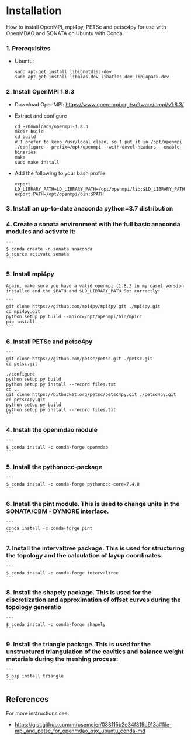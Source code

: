 # Installation
How to install OpenMPI, mpi4py, PETSc and petsc4py for use with OpenMDAO and SONATA on Ubuntu with Conda.

### 1. Prerequisites
  - Ubuntu:
  
    ```
    sudo apt-get install libibnetdisc-dev
    sudo apt-get install libblas-dev libatlas-dev liblapack-dev
    ```

### 2. Install OpenMPI 1.8.3

  - Download OpenMPI: https://www.open-mpi.org/software/ompi/v1.8.3/
  
  - Extract and configure
      ```
      cd ~/Downloads/openmpi-1.8.3
      mkdir build
      cd build
      # I prefer to keep /usr/local clean, so I put it in /opt/openmpi
      ./configure --prefix=/opt/openmpi --with-devel-headers --enable-binaries
      make
      sudo make install
      ```
      
  - Add the following to your bash profile  
      ```
      export LD_LIBRARY_PATH=LD_LIBRARY_PATH=/opt/openmpi/lib:$LD_LIBRARY_PATH
      export PATH=/opt/openmpi/bin:$PATH
      ```


### 3. Install an up-to-date anaconda python=3.7 distribution

### 4. Create a sonata environment with the full basic anaconda modules and activate it:
    ```
    $ conda create -n sonata anaconda
    $ source activate sonata
    ```

### 5. Install mpi4py
    Again, make sure you have a valid openmpi (1.8.3 in my case) version
    installed and the $PATH and $LD_LIBRARY_PATH Set correctly:

    ```
    git clone https://github.com/mpi4py/mpi4py.git ./mpi4py.git
    cd mpi4py.git
    python setup.py build --mpicc=/opt/openmpi/bin/mpicc               
    pip install .
    ```

### 6. Install PETSc and petsc4py
    ```
    git clone https://github.com/petsc/petsc.git ./petsc.git
    cd petsc.git
    
    ./configure
    python setup.py build
    python setup.py install --record files.txt
    cd ..
    git clone https://bitbucket.org/petsc/petsc4py.git ./petsc4py.git
    cd petsc4py.git
    python setup.py build
    python setup.py install --record files.txt
    ```

### 4. Install the openmdao module
    ```
    $ conda install -c conda-forge openmdao
    ```

### 5. Install the pythonocc-package
    ```
    $ conda install -c conda-forge pythonocc-core=7.4.0
    ```
    
### 6. Install the pint module. This is used to change units in the SONATA/CBM - DYMORE interface.
    ```
    conda install -c conda-forge pint
    ```

### 7. Install the intervaltree package. This is used for structuring the topology and the calculation of layup coordinates.
    ```
    $ conda install -c conda-forge intervaltree
    ```

### 8. Install the shapely package. This is used for the discretization and approximation of offset curves during the topology generatio
    ```
    $ conda install -c conda-forge shapely
    ```

### 9. Install the triangle package. This is used for the unstructured triangulation of the cavities and balance weight materials during the meshing process:
    ```
    $ pip install triangle
    ```

## References
For more instructions see:
 - https://gist.github.com/mrosemeier/088115b2e34f319b913a#file-mpi_and_petsc_for_openmdao_osx_ubuntu_conda-md
 
